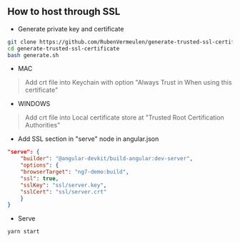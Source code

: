 ## How to host through SSL
- Generate private key and certificate
```bash
git clone https://github.com/RubenVermeulen/generate-trusted-ssl-certificate.git
cd generate-trusted-ssl-certificate
bash generate.sh
```
- MAC
> Add crt file into Keychain with option "Always Trust in When using this certificate"
- WINDOWS
> Add crt file into Local certificate store at "Trusted Root Certification Authorities"
- Add SSL section in "serve" node in angular.json
```json
"serve": {
    "builder": "@angular-devkit/build-angular:dev-server",
    "options": {
    "browserTarget": "ng7-demo:build",
    "ssl": true,
    "sslKey": "ssl/server.key",
    "sslCert": "ssl/server.crt"
    }
}
```
- Serve 
```bash
yarn start
```